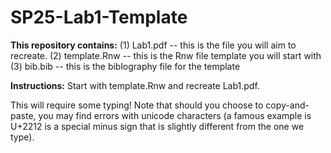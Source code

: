 # SP25-Lab1-Template

**This repository contains:**
(1) Lab1.pdf -- this is the file you will aim to recreate.
(2) template.Rnw -- this is the Rnw file template you will start with
(3) bib.bib -- this is the biblography file for the template

**Instructions:**
Start with template.Rnw and recreate Lab1.pdf. 

This will require some typing! Note that should you choose to copy-and-paste, you may find errors with unicode characters (a famous example is U+2212 is a special minus sign that is slightly different from the one we type).
